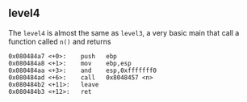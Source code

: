 ## level4
The `level4` is almost the same as `level3`, a very basic main that call a function called `n()` and returns
```
0x080484a7 <+0>:	push   ebp
0x080484a8 <+1>:	mov    ebp,esp
0x080484aa <+3>:	and    esp,0xfffffff0
0x080484ad <+6>:	call   0x8048457 <n>
0x080484b2 <+11>:	leave
0x080484b3 <+12>:	ret
```
